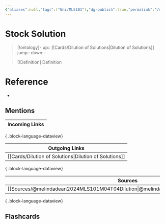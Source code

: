 ```yaml
---
{"aliases":null,"tags":["Uni/MLS101"],"dg-publish":true,"permalink":"/cards/stock-solution/","dgPassFrontmatter":true}
---
```


# Stock Solution

> [!ontology]-
> up:: [[Cards/Dilution of Solutions\|Dilution of Solutions]]
> jump:: 
> down:: 

> [!Definition] Definition
> 

# Reference
- 

## Mentions
| Incoming Links |
| -------------- |

{ .block-language-dataview}

| Outgoing Links                                            |
| --------------------------------------------------------- |
| [[Cards/Dilution of Solutions\|Dilution of Solutions]] |

{ .block-language-dataview}

| Sources                                                                                   |
| ----------------------------------------------------------------------------------------- |
| [[Sources/@melindadean2024MLS101M04T04Dilution\|@melindadean2024MLS101M04T04Dilution]] |

{ .block-language-dataview}

## Flashcards 
